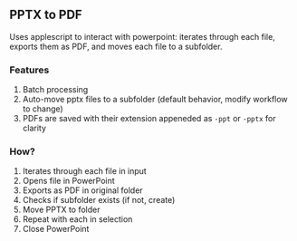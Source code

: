## PPTX to PDF
Uses applescript to interact with powerpoint: iterates through each file, exports them as PDF, and moves each file to a subfolder.

### Features
1. Batch processing
2. Auto-move pptx files to a subfolder (default behavior, modify workflow to change)
3. PDFs are saved with their extension appeneded as `-ppt` or `-pptx` for clarity

### How?
1. Iterates through each file in input
2. Opens file in PowerPoint
3. Exports as PDF in original folder
4. Checks if subfolder exists (if not, create)
5. Move PPTX to folder
6. Repeat with each in selection
7. Close PowerPoint